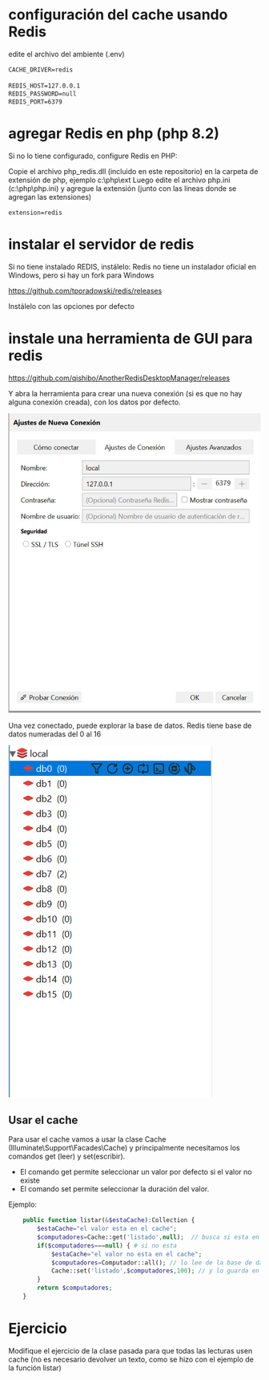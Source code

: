 # configuración del cache usando Redis

edite el archivo del ambiente (.env)

```
CACHE_DRIVER=redis

REDIS_HOST=127.0.0.1
REDIS_PASSWORD=null
REDIS_PORT=6379
```

# agregar Redis en php (php 8.2)
Si no lo tiene configurado, configure Redis en PHP:

Copie el archivo php_redis.dll (incluido en este repositorio) en la carpeta de extensión de php, ejemplo c:\php\ext
Luego edite el archivo php.ini (c:\php\php.ini) y agregue la extensión
(junto con las lineas donde se agregan las extensiones)

```
extension=redis
```

# instalar el servidor de redis
Si no tiene instalado REDIS, instálelo:
Redis no tiene un instalador oficial en Windows, pero si hay un fork para Windows

https://github.com/tporadowski/redis/releases

Instálelo con las opciones por defecto

# instale una herramienta de GUI para redis

https://github.com/qishibo/AnotherRedisDesktopManager/releases

Y abra la herramienta para crear una nueva conexión (si es que no hay alguna conexión creada), con los datos por defecto.

![docs/redis1.jpg](docs/redis1.jpg)

Una vez conectado, puede explorar la base de datos. Redis tiene base de datos numeradas del 0 al 16

![docs/redis2.jpg](docs/redis2.jpg)

## Usar el cache

Para usar el cache vamos a usar la clase Cache (Illuminate\Support\Facades\Cache) y principalmente necesitamos los comandos get (leer) y set(escribir).

* El comando get permite seleccionar un valor por defecto si el valor no existe
* El comando set permite seleccionar la duración del valor.

Ejemplo:

```php
    public function listar(&$estaCache):Collection {
        $estaCache="el valor esta en el cache";
        $computadores=Cache::get('listado',null);  // busca si esta en el cache
        if($computadores===null) { # si no esta
            $estaCache="el valor no esta en el cache";
            $computadores=Computador::all(); // lo lee de la base de datos
            Cache::set('listado',$computadores,100); // y lo guarda en el cache por 100 segundos.
        }
        return $computadores;
    }
```

# Ejercicio

Modifique el ejercicio de la clase pasada para que todas las lecturas usen cache (no es necesario devolver un texto, como se hizo con el ejemplo de la función listar)
